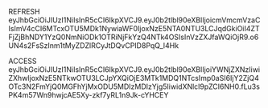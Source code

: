 REFRESH
eyJhbGciOiJIUzI1NiIsInR5cCI6IkpXVCJ9.eyJ0b2tlbl90eXBlIjoicmVmcmVzaCIsImV4cCI6MTcxOTU5MDk1NywiaWF0IjoxNzE5NTA0NTU3LCJqdGkiOiI4ZTFjZjBhNDY1YzQ0NmNiODk1OTRiNjFkYzQ4NTk4OSIsInVzZXJfaWQiOjR9.o6UN4s2FsSzInm1tMyZDZlRCyJtDQvCPID8PqQ_l4Hk

ACCESS
eyJhbGciOiJIUzI1NiIsInR5cCI6IkpXVCJ9.eyJ0b2tlbl90eXBlIjoiYWNjZXNzIiwiZXhwIjoxNzE5NTkwOTU3LCJpYXQiOjE3MTk1MDQ1NTcsImp0aSI6IjY2ZjQ4OTc3N2FmYjQ0MGFhYjMxODU5MDIzMDIzYjg5IiwidXNlcl9pZCI6NH0.fLu3sPK4m57Wn9hwjcAE5Xy-zkf7yRL1n9Jk-cYHCEY
